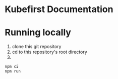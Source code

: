 # Kubefirst Documentation

# Running locally

1. clone this git repository
2. cd to this repository's root directory
3. 
```bash
npm ci
npm run
```
